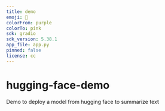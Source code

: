 ```yaml
---
title: demo
emoji: 🥳
colorFrom: purple
colorTo: pink
sdk: gradio
sdk_version: 5.38.1
app_file: app.py
pinned: false
license: cc
---
```


# hugging-face-demo
Demo to deploy a model from hugging face to summarize text